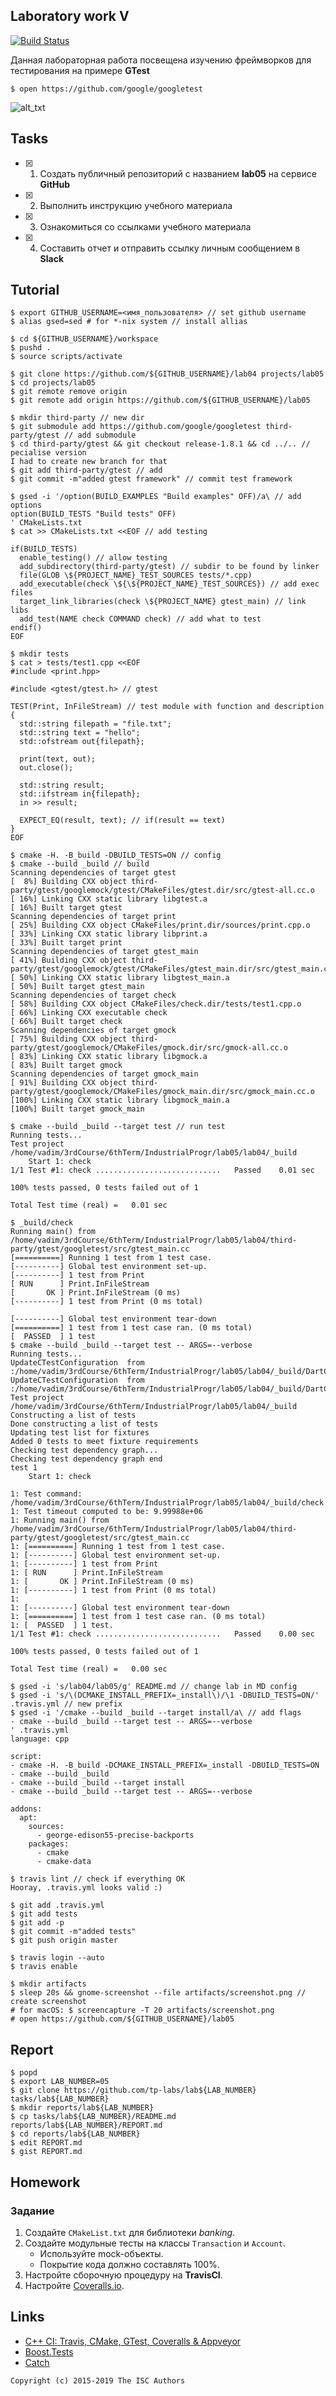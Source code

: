 ## Laboratory work V
[![Build Status](https://travis-ci.com/SokolovVadim/lab04.svg?branch=master)](https://travis-ci.com/SokolovVadim/lab05)

Данная лабораторная работа посвещена изучению фреймворков для тестирования на примере **GTest**

```ShellSession
$ open https://github.com/google/googletest
```
![alt_txt](https://github.com/SokolovVadim/lab05/blob/master/artifacts/screenshot.png)
## Tasks

- [x] 1. Создать публичный репозиторий с названием **lab05** на сервисе **GitHub**
- [x] 2. Выполнить инструкцию учебного материала
- [x] 3. Ознакомиться со ссылками учебного материала
- [x] 4. Составить отчет и отправить ссылку личным сообщением в **Slack**

## Tutorial

```ShellSession // Set necessary settings
$ export GITHUB_USERNAME=<имя_пользователя> // set github username
$ alias gsed=sed # for *-nix system // install allias
```

```ShellSession // set surrounding
$ cd ${GITHUB_USERNAME}/workspace
$ pushd .
$ source scripts/activate
```

```ShellSession // prepare folders from previous repo to be used in current lab
$ git clone https://github.com/${GITHUB_USERNAME}/lab04 projects/lab05
$ cd projects/lab05
$ git remote remove origin
$ git remote add origin https://github.com/${GITHUB_USERNAME}/lab05
```

```ShellSession // create submodule
$ mkdir third-party // new dir
$ git submodule add https://github.com/google/googletest third-party/gtest // add submodule
$ cd third-party/gtest && git checkout release-1.8.1 && cd ../.. // pecialise version
I had to create new branch for that
$ git add third-party/gtest // add 
$ git commit -m"added gtest framework" // commit test framework
```

```ShellSession
$ gsed -i '/option(BUILD_EXAMPLES "Build examples" OFF)/a\ // add options
option(BUILD_TESTS "Build tests" OFF)
' CMakeLists.txt
$ cat >> CMakeLists.txt <<EOF // add testing

if(BUILD_TESTS)
  enable_testing() // allow testing
  add_subdirectory(third-party/gtest) // subdir to be found by linker
  file(GLOB \${PROJECT_NAME}_TEST_SOURCES tests/*.cpp)
  add_executable(check \${\${PROJECT_NAME}_TEST_SOURCES}) // add exec files
  target_link_libraries(check \${PROJECT_NAME} gtest_main) // link libs
  add_test(NAME check COMMAND check) // add what to test
endif()
EOF
```

```ShellSession // write test
$ mkdir tests
$ cat > tests/test1.cpp <<EOF
#include <print.hpp>

#include <gtest/gtest.h> // gtest

TEST(Print, InFileStream) // test module with function and description
{
  std::string filepath = "file.txt";
  std::string text = "hello";
  std::ofstream out{filepath};

  print(text, out);
  out.close();

  std::string result;
  std::ifstream in{filepath};
  in >> result;

  EXPECT_EQ(result, text); // if(result == text)
}
EOF
```

```ShellSession build
$ cmake -H. -B_build -DBUILD_TESTS=ON // config
$ cmake --build _build // build
Scanning dependencies of target gtest
[  8%] Building CXX object third-party/gtest/googlemock/gtest/CMakeFiles/gtest.dir/src/gtest-all.cc.o
[ 16%] Linking CXX static library libgtest.a
[ 16%] Built target gtest
Scanning dependencies of target print
[ 25%] Building CXX object CMakeFiles/print.dir/sources/print.cpp.o
[ 33%] Linking CXX static library libprint.a
[ 33%] Built target print
Scanning dependencies of target gtest_main
[ 41%] Building CXX object third-party/gtest/googlemock/gtest/CMakeFiles/gtest_main.dir/src/gtest_main.cc.o
[ 50%] Linking CXX static library libgtest_main.a
[ 50%] Built target gtest_main
Scanning dependencies of target check
[ 58%] Building CXX object CMakeFiles/check.dir/tests/test1.cpp.o
[ 66%] Linking CXX executable check
[ 66%] Built target check
Scanning dependencies of target gmock
[ 75%] Building CXX object third-party/gtest/googlemock/CMakeFiles/gmock.dir/src/gmock-all.cc.o
[ 83%] Linking CXX static library libgmock.a
[ 83%] Built target gmock
Scanning dependencies of target gmock_main
[ 91%] Building CXX object third-party/gtest/googlemock/CMakeFiles/gmock_main.dir/src/gmock_main.cc.o
[100%] Linking CXX static library libgmock_main.a
[100%] Built target gmock_main

$ cmake --build _build --target test // run test
Running tests...
Test project /home/vadim/3rdCourse/6thTerm/IndustrialProgr/lab05/lab04/_build
    Start 1: check
1/1 Test #1: check ............................   Passed    0.01 sec

100% tests passed, 0 tests failed out of 1

Total Test time (real) =   0.01 sec
```

```ShellSession // check if everything OK
$ _build/check
Running main() from /home/vadim/3rdCourse/6thTerm/IndustrialProgr/lab05/lab04/third-party/gtest/googletest/src/gtest_main.cc
[==========] Running 1 test from 1 test case.
[----------] Global test environment set-up.
[----------] 1 test from Print
[ RUN      ] Print.InFileStream
[       OK ] Print.InFileStream (0 ms)
[----------] 1 test from Print (0 ms total)

[----------] Global test environment tear-down
[==========] 1 test from 1 test case ran. (0 ms total)
[  PASSED  ] 1 test
$ cmake --build _build --target test -- ARGS=--verbose
Running tests...
UpdateCTestConfiguration  from :/home/vadim/3rdCourse/6thTerm/IndustrialProgr/lab05/lab04/_build/DartConfiguration.tcl
UpdateCTestConfiguration  from :/home/vadim/3rdCourse/6thTerm/IndustrialProgr/lab05/lab04/_build/DartConfiguration.tcl
Test project /home/vadim/3rdCourse/6thTerm/IndustrialProgr/lab05/lab04/_build
Constructing a list of tests
Done constructing a list of tests
Updating test list for fixtures
Added 0 tests to meet fixture requirements
Checking test dependency graph...
Checking test dependency graph end
test 1
    Start 1: check

1: Test command: /home/vadim/3rdCourse/6thTerm/IndustrialProgr/lab05/lab04/_build/check
1: Test timeout computed to be: 9.99988e+06
1: Running main() from /home/vadim/3rdCourse/6thTerm/IndustrialProgr/lab05/lab04/third-party/gtest/googletest/src/gtest_main.cc
1: [==========] Running 1 test from 1 test case.
1: [----------] Global test environment set-up.
1: [----------] 1 test from Print
1: [ RUN      ] Print.InFileStream
1: [       OK ] Print.InFileStream (0 ms)
1: [----------] 1 test from Print (0 ms total)
1: 
1: [----------] Global test environment tear-down
1: [==========] 1 test from 1 test case ran. (0 ms total)
1: [  PASSED  ] 1 test.
1/1 Test #1: check ............................   Passed    0.00 sec

100% tests passed, 0 tests failed out of 1

Total Test time (real) =   0.00 sec

```

```ShellSession // add flags
$ gsed -i 's/lab04/lab05/g' README.md // change lab in MD config
$ gsed -i 's/\(DCMAKE_INSTALL_PREFIX=_install\)/\1 -DBUILD_TESTS=ON/' .travis.yml // new prefix
$ gsed -i '/cmake --build _build --target install/a\ // add flags
- cmake --build _build --target test -- ARGS=--verbose
' .travis.yml
language: cpp

script:
- cmake -H. -B_build -DCMAKE_INSTALL_PREFIX=_install -DBUILD_TESTS=ON
- cmake --build _build
- cmake --build _build --target install
- cmake --build _build --target test -- ARGS=--verbose

addons:
  apt:
    sources:
      - george-edison55-precise-backports
    packages:
      - cmake
      - cmake-data

```

```ShellSession
$ travis lint // check if everything OK
Hooray, .travis.yml looks valid :)
```

```ShellSession // commit .yml & tests
$ git add .travis.yml
$ git add tests
$ git add -p
$ git commit -m"added tests"
$ git push origin master
```

```ShellSession // login
$ travis login --auto
$ travis enable
```

```ShellSession // create artifacts
$ mkdir artifacts
$ sleep 20s && gnome-screenshot --file artifacts/screenshot.png // create screenshot
# for macOS: $ screencapture -T 20 artifacts/screenshot.png
# open https://github.com/${GITHUB_USERNAME}/lab05
```

## Report

```ShellSession
$ popd
$ export LAB_NUMBER=05
$ git clone https://github.com/tp-labs/lab${LAB_NUMBER} tasks/lab${LAB_NUMBER}
$ mkdir reports/lab${LAB_NUMBER}
$ cp tasks/lab${LAB_NUMBER}/README.md reports/lab${LAB_NUMBER}/REPORT.md
$ cd reports/lab${LAB_NUMBER}
$ edit REPORT.md
$ gist REPORT.md
```

## Homework

### Задание
1. Создайте `CMakeList.txt` для библиотеки *banking*.
2. Создайте модульные тесты на классы `Transaction` и `Account`.
    * Используйте mock-объекты.
    * Покрытие кода должно составлять 100%.
3. Настройте сборочную процедуру на **TravisCI**.
4. Настройте [Coveralls.io](https://coveralls.io/).

## Links

- [C++ CI: Travis, CMake, GTest, Coveralls & Appveyor](http://david-grs.github.io/cpp-clang-travis-cmake-gtest-coveralls-appveyor/)
- [Boost.Tests](http://www.boost.org/doc/libs/1_63_0/libs/test/doc/html/)
- [Catch](https://github.com/catchorg/Catch2)

```
Copyright (c) 2015-2019 The ISC Authors
```
